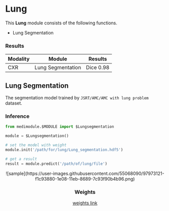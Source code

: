 # Lung
This **Lung** module consists of the following functions.
- Lung Segmentation

### Results
| Modality | Module | Results |
| --- | --- | --- |
| CXR | Lung Segmentation | Dice 0.98 |


## Lung Segmentation
The segmentation model trained by `JSRT/AMC/AMC with lung problem` dataset. 

### Inference

```python
from medimodule.$MODULE import $Lungsegmentation

module = $Lungsegmentation()

# set the model with weight
module.init('/path/for/lung/Lung_segmentation.hdf5')

# get a result
result = module.predict('/path/of/lung/file')
```
<center>![sample](https://user-images.githubusercontent.com/55068090/97973121-f1c93880-1e08-11eb-8689-7c93f90b4b96.png)

### Weights

[weights link](https://drive.google.com/file/d/1UJ5FEZbBtn85b5hY04Ipb8eZvGkn-h8D/view?usp=sharing)


